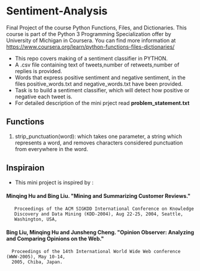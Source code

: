 # Sentiment-Analysis
Final Project of the course Python Functions, Files, and Dictionaries. This course is part of the Python 3 Programming Specialization offer by University of Michigan in Coursera. You can find more information at https://www.coursera.org/learn/python-functions-files-dictionaries/
- This repo covers making of a sentiment classifier in PYTHON.
- A .csv file containing text of tweets,number of retweets,number of replies is provided.
- Words that express positive sentiment and negative sentiment, in the files positive_words.txt and negative_words.txt have been provided.
- Task is to build a sentiment classifier, which will detect how positive or negative each tweet is.
- For detailed description of the mini prject read **problem_statement.txt**

## Functions
1. strip_punctuation(word):
   which takes one parameter, a string which represents a word, and removes characters considered punctuation from everywhere in the word.

## Inspiraion 
- This mini project is inspired by : 
#### Minqing Hu and Bing Liu. "Mining and Summarizing Customer Reviews."
       Proceedings of the ACM SIGKDD International Conference on Knowledge
       Discovery and Data Mining (KDD-2004), Aug 22-25, 2004, Seattle,
       Washington, USA,
#### Bing Liu, Minqing Hu and Junsheng Cheng. "Opinion Observer: Analyzing and Comparing Opinions on the Web."
      Proceedings of the 14th International World Wide Web conference (WWW-2005), May 10-14,
      2005, Chiba, Japan.


